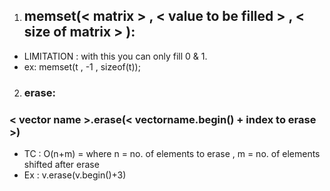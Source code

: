 1) ## memset(< matrix > , < value to be filled > , < size of matrix > ):
- LIMITATION : with this you can only fill 0 & 1.<br/>
- ex: memset(t , -1 , sizeof(t));

2) ### erase:
### < vector name >.erase(< vectorname.begin() + index to erase >)
- TC : O(n+m) = where n = no. of elements to erase , m = no. of elements shifted after erase
- Ex : v.erase(v.begin()+3)




